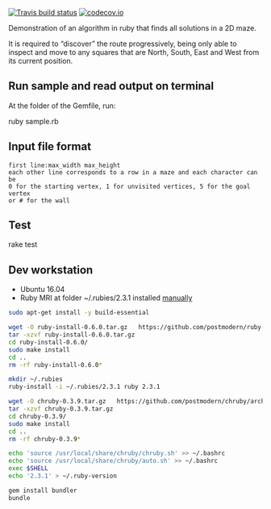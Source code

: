 [![Travis build status](https://travis-ci.org/nicosmaris/demos.png?branch=master)](https://travis-ci.org/nicosmaris/demos) [![codecov.io](http://codecov.io/github/nicosmaris/demos/coverage.svg?branch=master)](https://codecov.io/gh/nicosmaris/demos/branch/master) 

Demonstration of an algorithm in ruby that finds all solutions in a 2D maze.

It is required to “discover” the route progressively, being only able to inspect and move to any squares that are North, South, East and West from its current position.

## Run sample and read output on terminal

At the folder of the Gemfile, run:

ruby sample.rb

## Input file format

```
first line:max_width max_height
each other line corresponds to a row in a maze and each character can be
0 for the starting vertex, 1 for unvisited vertices, 5 for the goal vertex
or # for the wall
```

## Test

rake test

## Dev workstation

* Ubuntu 16.04
* Ruby MRI at folder ~/.rubies/2.3.1 installed [manually](http://ryanbigg.com/2014/10/ubuntu-ruby-ruby-install-chruby-and-you/)

```bash
sudo apt-get install -y build-essential

wget -O ruby-install-0.6.0.tar.gz   https://github.com/postmodern/ruby-install/archive/v0.6.0.tar.gz
tar -xzvf ruby-install-0.6.0.tar.gz
cd ruby-install-0.6.0/
sudo make install
cd ..
rm -rf ruby-install-0.6.0*

mkdir ~/.rubies
ruby-install -i ~/.rubies/2.3.1 ruby 2.3.1

wget -O chruby-0.3.9.tar.gz   https://github.com/postmodern/chruby/archive/v0.3.9.tar.gz
tar -xzvf chruby-0.3.9.tar.gz
cd chruby-0.3.9/
sudo make install
cd ..
rm -rf chruby-0.3.9*

echo 'source /usr/local/share/chruby/chruby.sh' >> ~/.bashrc
echo 'source /usr/local/share/chruby/auto.sh' >> ~/.bashrc
exec $SHELL
echo '2.3.1' > ~/.ruby-version

gem install bundler
bundle
```
